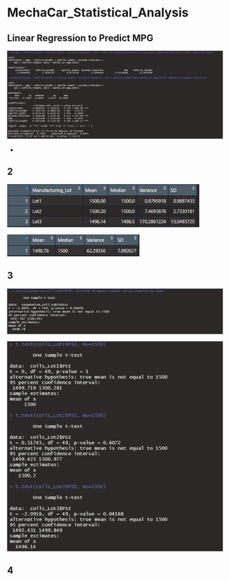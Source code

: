# MechaCar_Statistical_Analysis

## Linear Regression to Predict MPG

![](Images/SummaryStats_Del%231.png)

  - 

## 2

![](Images/LotSummary_Del%232.png)

![](Images/totalSummary_Del%232.png)

## 3

![](Images/SampleVSpop_Del%233.png)

![](Images/LotsVSpop_Del%233.png)

## 4
